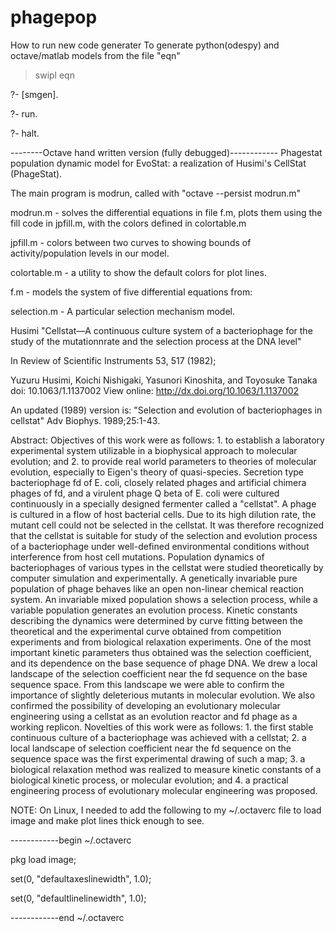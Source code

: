 # phagepop

How to run new code generater
To generate python(odespy) and octave/matlab models from the file "eqn"

> swipl eqn

?- [smgen].

?- run.

?- halt.

--------Octave hand written version (fully debugged)------------
Phagestat population dynamic model for EvoStat:
a realization of Husimi's CellStat (PhageStat).

The main program is modrun, called with "octave --persist modrun.m"

modrun.m     - solves the differential equations in file f.m,
               plots them using the fill code in jpfill.m,
	       with the colors defined in colortable.m

jpfill.m     - colors between two curves to showing bounds of activity/population levels in our model.

colortable.m - a utility to show the default colors for plot lines.

f.m          -  models the system of five differential equations from:

selection.m  -  A particular selection mechanism model.

  Husimi
  "Cellstat—A continuous culture system of a bacteriophage for the study of
   the mutationnrate and the selection process at the DNA level"

In Review of Scientific Instruments 53, 517 (1982);

Yuzuru Husimi, Koichi Nishigaki, Yasunori Kinoshita, and Toyosuke Tanaka
doi: 10.1063/1.1137002
View online: http://dx.doi.org/10.1063/1.1137002

An updated (1989) version is: "Selection and evolution of bacteriophages in cellstat"
Adv Biophys. 1989;25:1-43.

Abstract:  Objectives of this work were as follows: 1. to establish a laboratory experimental system utilizable in a biophysical approach to molecular evolution; and 2. to provide real world parameters to theories of molecular evolution, especially to Eigen's theory of quasi-species. Secretion type bacteriophage fd of E. coli, closely related phages and artificial chimera phages of fd, and a virulent phage Q beta of E. coli were cultured continuously in a specially designed fermenter called a "cellstat". A phage is cultured in a flow of host bacterial cells. Due to its high dilution rate, the mutant cell could not be selected in the cellstat. It was therefore recognized that the cellstat is suitable for study of the selection and evolution process of a bacteriophage under well-defined environmental conditions without interference from host cell mutations. Population dynamics of bacteriophages of various types in the cellstat were studied theoretically by computer simulation and experimentally. A genetically invariable pure population of phage behaves like an open non-linear chemical reaction system. An invariable mixed population shows a selection process, while a variable population generates an evolution process. Kinetic constants describing the dynamics were determined by curve fitting between the theoretical and the experimental curve obtained from competition experiments and from biological relaxation experiments. One of the most important kinetic parameters thus obtained was the selection coefficient, and its dependence on the base sequence of phage DNA. We drew a local landscape of the selection coefficient near the fd sequence on the base sequence space. From this landscape we were able to confirm the importance of slightly deleterious mutants in molecular evolution. We also confirmed the possibility of developing an evolutionary molecular engineering using a cellstat as an evolution reactor and fd phage as a working replicon. Novelties of this work were as follows: 1. the first stable continuous culture of a bacteriophage was achieved with a cellstat; 2. a local landscape of selection coefficient near the fd sequence on the sequence space was the first experimental drawing of such a map; 3. a biological relaxation method was realized to measure kinetic constants of a biological kinetic process, or molecular evolution; and 4. a practical engineering process of evolutionary molecular engineering was proposed.

NOTE: On Linux, I needed to add the following to my ~/.octaverc file to load image and make plot lines thick enough to see.

------------begin ~/.octaverc

pkg load image;

set(0, "defaultaxeslinewidth", 1.0);

set(0, "defaultlinelinewidth", 1.0);

------------end ~/.octaverc



